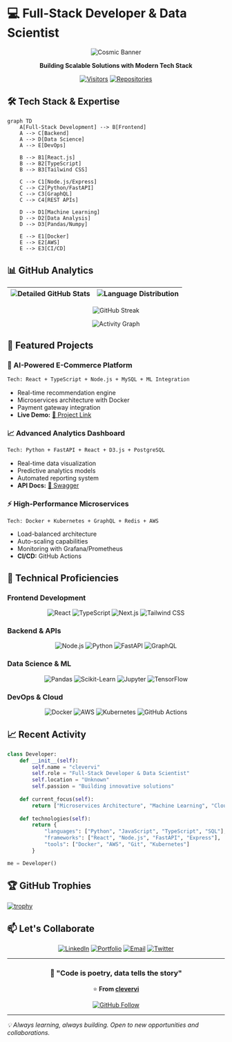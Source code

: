 # 💻 Full-Stack Developer & Data Scientist

<div align="center">
  
![Cosmic Banner](https://raw.githubusercontent.com/Thomas-George-T/Thomas-George-T/master/assets/space.gif)

**Building Scalable Solutions with Modern Tech Stack**

[![Visitors](https://komarev.com/ghpvc/?username=clevervi&label=Profile%20Views&color=0e75b6&style=flat)](https://github.com/clevervi)
[![Repositories](https://badges.pufler.dev/repos/clevervi?color=blue&style=flat)](https://github.com/clevervi?tab=repositories)

</div>

## 🛠️ Tech Stack & Expertise

```mermaid
graph TD
    A[Full-Stack Development] --> B[Frontend]
    A --> C[Backend]
    A --> D[Data Science]
    A --> E[DevOps]
    
    B --> B1[React.js]
    B --> B2[TypeScript]
    B --> B3[Tailwind CSS]
    
    C --> C1[Node.js/Express]
    C --> C2[Python/FastAPI]
    C --> C3[GraphQL]
    C --> C4[REST APIs]
    
    D --> D1[Machine Learning]
    D --> D2[Data Analysis]
    D --> D3[Pandas/Numpy]
    
    E --> E1[Docker]
    E --> E2[AWS]
    E --> E3[CI/CD]
```

## 📊 GitHub Analytics

<div align="center">

| ![Detailed GitHub Stats](https://github-readme-stats.vercel.app/api?username=clevervi&show_icons=true&count_private=true&include_all_commits=true&theme=algolia&hide_border=true&hide_title=true) | ![Language Distribution](https://github-readme-stats.vercel.app/api/top-langs/?username=clevervi&layout=compact&theme=algolia&hide_border=true&langs_count=8&hide_title=true) |
|:---:|:---:|

![GitHub Streak](https://streak-stats.demolab.com?user=clevervi&theme=algolia&hide_border=true&date_format=M%20j%5B%2C%20Y%5D)

![Activity Graph](https://github-readme-activity-graph.vercel.app/graph?username=clevervi&theme=react-dark&hide_border=true&area=true&hide_title=true)

</div>

## 🚀 Featured Projects

### **🤖 AI-Powered E-Commerce Platform**
```bash
Tech: React + TypeScript + Node.js + MySQL + ML Integration
```
- Real-time recommendation engine
- Microservices architecture with Docker
- Payment gateway integration
- **Live Demo:** [🔗 Project Link](https://)

### **📈 Advanced Analytics Dashboard**
```bash
Tech: Python + FastAPI + React + D3.js + PostgreSQL
```
- Real-time data visualization
- Predictive analytics models
- Automated reporting system
- **API Docs:** [🔗 Swagger](https://)

### **⚡ High-Performance Microservices**
```bash
Tech: Docker + Kubernetes + GraphQL + Redis + AWS
```
- Load-balanced architecture
- Auto-scaling capabilities
- Monitoring with Grafana/Prometheus
- **CI/CD:** GitHub Actions

## 🔧 Technical Proficiencies

### **Frontend Development**
<div align="center">
  
![React](https://img.shields.io/badge/React-20232A?style=for-the-badge&logo=react&logoColor=61DAFB)
![TypeScript](https://img.shields.io/badge/TypeScript-007ACC?style=for-the-badge&logo=typescript&logoColor=white)
![Next.js](https://img.shields.io/badge/Next.js-000000?style=for-the-badge&logo=next.js&logoColor=white)
![Tailwind CSS](https://img.shields.io/badge/Tailwind_CSS-38B2AC?style=for-the-badge&logo=tailwind-css&logoColor=white)

</div>

### **Backend & APIs**
<div align="center">

![Node.js](https://img.shields.io/badge/Node.js-339933?style=for-the-badge&logo=nodedotjs&logoColor=white)
![Python](https://img.shields.io/badge/Python-3776AB?style=for-the-badge&logo=python&logoColor=white)
![FastAPI](https://img.shields.io/badge/FastAPI-009688?style=for-the-badge&logo=fastapi&logoColor=white)
![GraphQL](https://img.shields.io/badge/GraphQL-E10098?style=for-the-badge&logo=graphql&logoColor=white)

</div>

### **Data Science & ML**
<div align="center">

![Pandas](https://img.shields.io/badge/Pandas-150458?style=for-the-badge&logo=pandas&logoColor=white)
![Scikit-Learn](https://img.shields.io/badge/Scikit_Learn-F7931E?style=for-the-badge&logo=scikit-learn&logoColor=white)
![Jupyter](https://img.shields.io/badge/Jupyter-F37626?style=for-the-badge&logo=jupyter&logoColor=white)
![TensorFlow](https://img.shields.io/badge/TensorFlow-FF6F00?style=for-the-badge&logo=tensorflow&logoColor=white)

</div>

### **DevOps & Cloud**
<div align="center">

![Docker](https://img.shields.io/badge/Docker-2496ED?style=for-the-badge&logo=docker&logoColor=white)
![AWS](https://img.shields.io/badge/AWS-232F3E?style=for-the-badge&logo=amazon-aws&logoColor=white)
![Kubernetes](https://img.shields.io/badge/Kubernetes-326CE5?style=for-the-badge&logo=kubernetes&logoColor=white)
![GitHub Actions](https://img.shields.io/badge/GitHub_Actions-2088FF?style=for-the-badge&logo=github-actions&logoColor=white)

</div>

## 📈 Recent Activity

<!-- START_SECTION:activity -->
<!-- END_SECTION:activity -->

```python
class Developer:
    def __init__(self):
        self.name = "clevervi"
        self.role = "Full-Stack Developer & Data Scientist"
        self.location = "Unknown"
        self.passion = "Building innovative solutions"
    
    def current_focus(self):
        return ["Microservices Architecture", "Machine Learning", "Cloud Native Apps"]
    
    def technologies(self):
        return {
            "languages": ["Python", "JavaScript", "TypeScript", "SQL"],
            "frameworks": ["React", "Node.js", "FastAPI", "Express"],
            "tools": ["Docker", "AWS", "Git", "Kubernetes"]
        }

me = Developer()
```

## 🏆 GitHub Trophies

[![trophy](https://github-profile-trophy.vercel.app/?username=clevervi&theme=onedark&no-frame=true&row=2&column=4)](https://github.com/ryo-ma/github-profile-trophy)

## 📫 Let's Collaborate

<div align="center">

[![LinkedIn](https://img.shields.io/badge/LinkedIn-0077B5?style=for-the-badge&logo=linkedin&logoColor=white)](https://linkedin.com/in/your-profile)
[![Portfolio](https://img.shields.io/badge/Portfolio-FF7139?style=for-the-badge&logo=firefox&logoColor=white)](https://your-portfolio.com)
[![Email](https://img.shields.io/badge/Email-D14836?style=for-the-badge&logo=gmail&logoColor=white)](mailto:your.email@example.com)
[![Twitter](https://img.shields.io/badge/Twitter-1DA1F2?style=for-the-badge&logo=twitter&logoColor=white)](https://twitter.com/your-handle)

</div>

---

<div align="center">

### **🚀 "Code is poetry, data tells the story"**

⭐️ **From [clevervi](https://github.com/clevervi)** 

[![GitHub Follow](https://img.shields.io/github/followers/TU_USUARIO?label=Follow&style=social)](https://github.com/clevervi)

</div>

---

*💡 Always learning, always building. Open to new opportunities and collaborations.*
